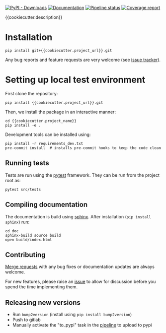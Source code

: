 [![PyPI - Downloads](https://img.shields.io/pypi/dm/{{cookiecutter.project_name}})](https://pypi.org/project/{{cookiecutter.project_name}}/)
[![Documentation](https://img.shields.io/badge/Documentation-{{cookiecutter.project_name}}-blue)]({{cookiecutter.documentation_url}})
[![Pipeline status]({{cookiecutter.project_url}}/badges/main/pipeline.svg)]({{cookiecutter.project_url}}/-/pipelines/latest)
[![Coverage report]({{cookiecutter.project_url}}/badges/main/coverage.svg)]({{cookiecutter.documentation_url}}/htmlcov)

{{cookiecutter.description}}

# Installation
```shell
pip install git+{{cookiecutter.project_url}}.git
```

Any bug reports and feature requests are very welcome (see [issue tracker]({{cookiecutter.project_url}}/-/issues)).

# Setting up local test environment
First clone the repository:
```shell
pip install {{cookiecutter.project_url}}.git
```

Then, we install the package in an interactive manner:
```shell
cd {{cookiecutter.project_name}}
pip install -e .
```

Development tools can be installed using:
```
pip install -r requirements_dev.txt
pre-commit install  # installs pre-commit hooks to keep the code clean
```


## Running tests
Tests are run using the [pytest](https://docs.pytest.org) framework. They can be run from the project root as:
```shell
pytest src/tests
```

## Compiling documentation
The documentation is build using [sphinx](https://www.sphinx-doc.org/en/master/). After installation (`pip install sphinx`) run:
```shell
cd doc
sphinx-build source build
open build/index.html
```

## Contributing
[Merge requests]({{cookiecutter.project_url}}/-/merge_requests) with any bug fixes or documentation updates are always welcome.

For new features, please raise an [issue]({{cookiecutter.project_url}}/-/issues) to allow for discussion before you spend the time implementing them.

## Releasing new versions
- Run `bump2version` (install using `pip install bump2version`)
- Push to gitlab
- Manually activate the "to_pypi" task in the [pipeline]({{cookiecutter.project_url}}/-/pipelines/latest) to upload to pypi
